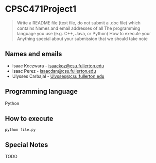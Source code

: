 ﻿# CPSC471Project1

>Write a README ﬁle (text ﬁle, do not submit a .doc ﬁle) which contains
Names and email addresses of all
The programming language you use (e.g. C++, Java, or Python)
How to execute your
Anything special about your submission that we should take note

## Names and emails
- Isaac Koczwara - isaackoz@csu.fullerton.edu
- Isaac Perez - isaacdan@csu.fullerton.edu
- Ulysses Carbajal - Ulysses@csu.fullerton.edu

## Programming language
Python

## How to execute
`python file.py`

## Special Notes
TODO
